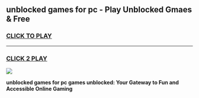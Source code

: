 
## unblocked games for pc - Play Unblocked Gmaes & Free
<h3>
<a href="https://premium.freeplayer.one?title=unblocked_games_for_pc&ref=19F">CLICK TO PLAY</a></h3>
<hr>

<h3>
<a href="https://premium.freeplayer.one?title=unblocked_games_for_pc&ref=19F">CLICK 2 PLAY</a>
  
</h3>

<a href="https://premium.freeplayer.one?title=unblocked_games_for_pc&ref=19F/"><img src="https://clearcache.store/games.png"></a>


**unblocked games for pc games unblocked: Your Gateway to Fun and Accessible Online Gaming**

